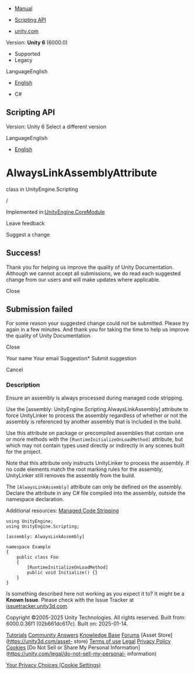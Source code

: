 [ ]()

  * [Manual](../Manual/index.html)
  * [Scripting API](../ScriptReference/index.html)

  * [unity.com](https://unity.com/)

Version: **Unity 6** (6000.0)

  * Supported
  * Legacy

LanguageEnglish

  * [English]()

  * C#

[ ](https://docs.unity3d.com)

## Scripting API

Version: Unity 6 Select a different version

LanguageEnglish

  * [English]()

# AlwaysLinkAssemblyAttribute

class in UnityEngine.Scripting

/

Implemented in:[UnityEngine.CoreModule](UnityEngine.CoreModule.html)

Leave feedback

Suggest a change

## Success!

Thank you for helping us improve the quality of Unity Documentation. Although
we cannot accept all submissions, we do read each suggested change from our
users and will make updates where applicable.

Close

## Submission failed

For some reason your suggested change could not be submitted. Please <a>try
again</a> in a few minutes. And thank you for taking the time to help us
improve the quality of Unity Documentation.

Close

Your name Your email Suggestion* Submit suggestion

Cancel

[ ]()

### Description

Ensure an assembly is always processed during managed code stripping.

Use the [assembly: UnityEngine.Scripting.AlwaysLinkAssembly] attribute to
force UnityLinker to process the assembly regardless of whether or not the
assembly is referenced by another assembly that is included in the build.  
  
Use this attribute on package or precompiled assemblies that contain one or
more methods with the `[RuntimeInitializeOnLoadMethod]` attribute, but which
may not contain types used directly or indirectly in any scenes built for the
project.  
  
Note that this attribute only instructs UnityLinker to process the assembly.
If no code elements match the root marking rules for the assembly, UnityLinker
still removes the assembly from the build.  
  
The `[AlwaysLinkAssembly]` attribute can only be defined on the assembly.
Declare the attribute in any C# file compiled into the assembly, outside the
namespace declaration.  
  
Additional resources: [Managed Code
Stripping](../Manual/ManagedCodeStripping.html)

    
    
    using UnityEngine;
    using UnityEngine.Scripting;  
      
    [assembly: AlwaysLinkAssembly]  
      
    namespace Example
    {
        public class Foo
        {
            [RuntimeInitializeOnLoadMethod]
            public void Initialize() {}
        }
    }
    

Is something described here not working as you expect it to? It might be a
**Known Issue**. Please check with the Issue Tracker at
[issuetracker.unity3d.com](https://issuetracker.unity3d.com).

Copyright ©2005-2025 Unity Technologies. All rights reserved. Built from:
6000.0.36f1 (02b661dc617c). Built on: 2025-01-14.

[Tutorials](https://unity3d.com/learn) [Community
Answers](https://answers.unity3d.com) [Knowledge
Base](https://support.unity3d.com/hc/en-us)
[Forums](https://forum.unity3d.com) [Asset Store](https://unity3d.com/asset-
store) [Terms of use](https://docs.unity3d.com/Manual/TermsOfUse.html)
[Legal](https://unity.com/legal) [Privacy
Policy](https://unity.com/legal/privacy-policy)
[Cookies](https://unity.com/legal/cookie-policy) [Do Not Sell or Share My
Personal Information](https://unity.com/legal/do-not-sell-my-personal-
information)

[Your Privacy Choices (Cookie Settings)](javascript:void\(0\);)

